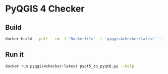 # PyQGIS 4 Checker

## Build

```sh
docker build --pull --rm -f 'Dockerfile' -t 'pyqgis4checker:latest' '.'
```

## Run it

```sh
docker run pyqgis4checker:latest pyqt5_to_pyqt6.py --help
```
